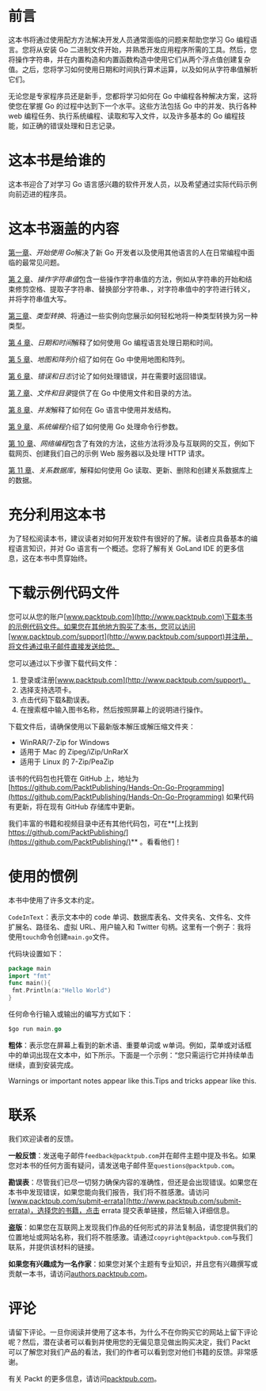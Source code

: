 



# 前言





这本书将通过使用配方方法解决开发人员通常面临的问题来帮助您学习 Go 编程语言。您将从安装 Go 二进制文件开始，并熟悉开发应用程序所需的工具。然后，您将操作字符串，并在内置构造和内置函数构造中使用它们从两个浮点值创建复杂值。之后，您将学习如何使用日期和时间执行算术运算，以及如何从字符串值解析它们。

无论您是专家程序员还是新手，您都将学习如何在 Go 中编程各种解决方案，这将使您在掌握 Go 的过程中达到下一个水平。这些方法包括 Go 中的并发、执行各种 web 编程任务、执行系统编程、读取和写入文件，以及许多基本的 Go 编程技能，如正确的错误处理和日志记录。









# 这本书是给谁的





这本书迎合了对学习 Go 语言感兴趣的软件开发人员，以及希望通过实际代码示例向前迈进的程序员。









# 这本书涵盖的内容





[第一章](01.html)、*开始使用 Go*解决了新 Go 开发者以及使用其他语言的人在日常编程中面临的最常见问题。

[第 2 章](02.html)、*操作字符串值*包含一些操作字符串值的方法，例如从字符串的开始和结束修剪空格、提取子字符串、替换部分字符串、，对字符串值中的字符进行转义，并将字符串值大写。

[第三章](03.html)、*类型转换*、将通过一些实例向您展示如何轻松地将一种类型转换为另一种类型。

[第 4 章](04.html)、*日期和时间*解释了如何使用 Go 编程语言处理日期和时间。

[第 5 章](05.html)、*地图和阵列*介绍了如何在 Go 中使用地图和阵列。

[第 6 章](06.html)、*错误和日志*讨论了如何处理错误，并在需要时返回错误。

[第 7 章](07.html)、*文件和目录*提供了在 Go 中使用文件和目录的方法。

[第 8 章](08.html)、*并发*解释了如何在 Go 语言中使用并发结构。

[第 9 章](09.html)、*系统编程*介绍了如何使用 Go 处理命令行参数。

[第 10 章](10.html)、*网络编程*包含了有效的方法，这些方法将涉及与互联网的交互，例如下载网页、创建我们自己的示例 Web 服务器以及处理 HTTP 请求。

[第 11 章](11.html)、*关系数据库*，解释如何使用 Go 读取、更新、删除和创建关系数据库上的数据。









# 充分利用这本书





为了轻松阅读本书，建议读者对如何开发软件有很好的了解。读者应具备基本的编程语言知识，并对 Go 语言有一个概述。您将了解有关 GoLand IDE 的更多信息，这在本书中贯穿始终。









# 下载示例代码文件





您可以从您的账户[www.packtpub.com](http://www.packtpub.com)下载本书的示例代码文件。如果您在其他地方购买了本书，您可以访问[www.packtpub.com/support](http://www.packtpub.com/support)并注册，将文件通过电子邮件直接发送给您。

您可以通过以下步骤下载代码文件：

1.  登录或注册[www.packtpub.com](http://www.packtpub.com/support)。
2.  选择支持选项卡。
3.  点击代码下载&勘误表。
4.  在搜索框中输入图书名称，然后按照屏幕上的说明进行操作。

下载文件后，请确保使用以下最新版本解压或解压缩文件夹：

*   WinRAR/7-Zip for Windows
*   适用于 Mac 的 Zipeg/iZip/UnRarX
*   适用于 Linux 的 7-Zip/PeaZip

该书的代码包也托管在 GitHub 上，地址为[https://github.com/PacktPublishing/Hands-On-Go-Programming](https://github.com/PacktPublishing/Hands-On-Go-Programming) 如果代码有更新，将在现有 GitHub 存储库中更新。

我们丰富的书籍和视频目录中还有其他代码包，可在**[上找到 https://github.com/PacktPublishing/](https://github.com/PacktPublishing/)** 。看看他们！









# 使用的惯例





本书中使用了许多文本约定。

`CodeInText`：表示文本中的 code 单词、数据库表名、文件夹名、文件名、文件扩展名、路径名、虚拟 URL、用户输入和 Twitter 句柄。这里有一个例子：我将使用`touch`命令创建`main.go`文件。

代码块设置如下：

```go
package main
import "fmt"
func main(){
 fmt.Println(a:"Hello World")
}
```

任何命令行输入或输出的编写方式如下：

```go
$go run main.go
```

**粗体**：表示您在屏幕上看到的新术语、重要单词或 w单词。例如，菜单或对话框中的单词出现在文本中，如下所示。下面是一个示例：“您只需运行它并持续单击继续，直到安装完成。

Warnings or important notes appear like this.Tips and tricks appear like this.







# 联系





我们欢迎读者的反馈。

**一般反馈**：发送电子邮件`feedback@packtpub.com`并在邮件主题中提及书名。如果您对本书的任何方面有疑问，请发送电子邮件至`questions@packtpub.com`。

**勘误表**：尽管我们已尽一切努力确保内容的准确性，但还是会出现错误。如果您在本书中发现错误，如果您能向我们报告，我们将不胜感激。请访问[www.packtpub.com/submit-errata](http://www.packtpub.com/submit-errata)，选择您的书籍，点击 errata 提交表单链接，然后输入详细信息。

**盗版**：如果您在互联网上发现我们作品的任何形式的非法复制品，请您提供我们的位置地址或网站名称，我们将不胜感激。请通过`copyright@packtpub.com`与我们联系，并提供该材料的链接。

**如果您有兴趣成为一名作家**：如果您对某个主题有专业知识，并且您有兴趣撰写或贡献一本书，请访问[authors.packtpub.com](http://authors.packtpub.com/)。









# 评论





请留下评论。一旦你阅读并使用了这本书，为什么不在你购买它的网站上留下评论呢？然后，潜在读者可以看到并使用您的无偏见意见做出购买决定，我们 Packt 可以了解您对我们产品的看法，我们的作者可以看到您对他们书籍的反馈。非常感谢。

有关 Packt 的更多信息，请访问[packtpub.com](https://www.packtpub.com/)。



